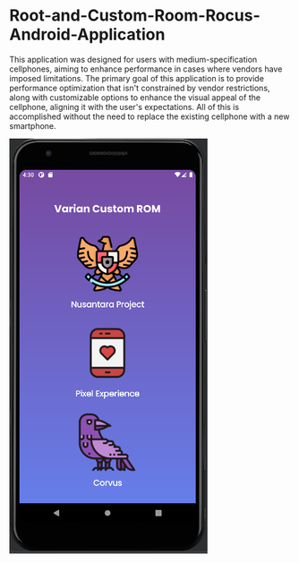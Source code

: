 # Root-and-Custom-Room-Rocus-Android-Application

This application was designed for users with medium-specification cellphones, aiming to enhance performance in cases where vendors have imposed limitations.
The primary goal of this application is to provide performance optimization that isn't constrained by vendor restrictions, along with customizable options to enhance the visual appeal of the cellphone, aligning it with the user's expectations. All of this is accomplished without the need to replace the existing cellphone with a new smartphone.

![Screenshot](Screenshot.png)
